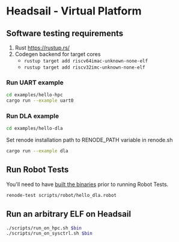 # Headsail - Virtual Platform

## Software testing requirements

1. Rust <https://rustup.rs/>
2. Codegen backend for target cores
    * `rustup target add riscv64imac-unknown-none-elf`
    * `rustup target add riscv32imc-unknown-none-elf`

### Run UART example

```sh
cd examples/hello-hpc
cargo run --example uart0
```

### Run DLA example

```sh
cd examples/hello-dla
```

Set renode installation path to RENODE_PATH variable in renode.sh

```sh
cargo run --example dla
```

## Run Robot Tests

You'll need to have [built the binaries](#run-dla-example) prior to running Robot Tests.

```sh
renode-test scripts/robot/hello_dla.robot
```

## Run an arbitrary ELF on Headsail

```sh
./scripts/run_on_hpc.sh $bin
./scripts/run_on_sysctrl.sh $bin
```
